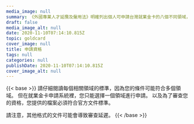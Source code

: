 ```yaml
---
media_image: null
summary: 《外國專業人才延攬及僱用法》明確列出個人可申請台灣就業金卡的八個不同領域，每個領域的資格詳細說明如下。
draft: false
media_image_alt: null
date: 2020-11-10T07:14:10.815Z
topic: goldcard
cover_image: null
title: 申請資格
tags: null
categories: null
publishDate: 2020-11-10T07:14:10.815Z
cover_image_alt: null
---
```

{{< base >}}
請仔細閱讀每個相關領域的標準，因為您的條件可能符合多個領域。 但在就業金卡申請系統裡，您只能選擇一個領域進行申請。 以及為了審查您的資格，您提供的檔案必須符合官方文件標準。 

請注意，其他格式的文件可能會導致審查延遲。
{{< /base >}}